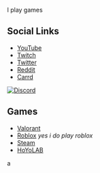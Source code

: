 I play games

## Social Links
- [YouTube](https://www.youtube.com/channel/UClmV5np_xrpIs0By7jvm56Q)
- [Twitch](https://twitch.tv/kraftaffix)
- [Twitter](https://twitter.com/kraftaffix)
- [Reddit](https://www.reddit.com/user/DerpGaming_YT)
- [Carrd](https://kraftaffix.carrd.co)

<a href="https://discord.com/users/421235623932723201"><img src="https://lanyard.cnrad.dev/api/421235623932723201?borderRadius=20px&bg=00000000" alt="Discord" /></a>

## Games
- [Valorant](https://tracker.gg/valorant/profile/riot/TTV%20kraftaffix%234298/overview)
- [Roblox](https://www.roblox.com/users/446872763/profile) _yes i do play roblox_
- [Steam](https://steamcommunity.com/id/KraftAffix/)
- [HoYoLAB](https://www.hoyolab.com/accountCenter/postList?id=101293298)

a
